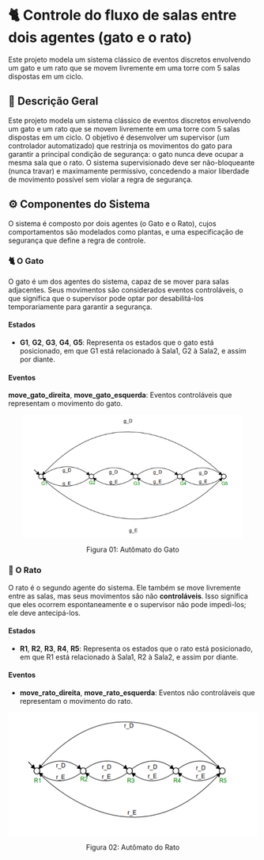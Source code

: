 # 🐈 Controle do fluxo de salas entre dois agentes (gato e o rato)
Este projeto modela um sistema clássico de eventos discretos envolvendo um gato e um rato que se movem livremente em uma torre com 5 salas dispostas em um ciclo. 

## 🔎 Descrição Geral
Este projeto modela um sistema clássico de eventos discretos envolvendo um gato e um rato que se movem livremente em uma torre com 5 salas dispostas em um ciclo. O objetivo é desenvolver um supervisor (um controlador automatizado) que restrinja os movimentos do gato para garantir a principal condição de segurança: o gato nunca deve ocupar a mesma sala que o rato. O sistema supervisionado deve ser não-bloqueante (nunca travar) e maximamente permissivo, concedendo a maior liberdade de movimento possível sem violar a regra de segurança.

## ⚙️ Componentes do Sistema
O sistema é composto por dois agentes (o Gato e o Rato), cujos comportamentos são modelados como plantas, e uma especificação de segurança que define a regra de controle.

### 🐈 O Gato
O gato é um dos agentes do sistema, capaz de se mover para salas adjacentes. Seus movimentos são considerados eventos controláveis, o que significa que o supervisor pode optar por desabilitá-los temporariamente para garantir a segurança.

#### Estados
- **G1**, **G2**, **G3**, **G4**, **G5**: Representa os estados que o gato está posicionado, em que G1 está relacionado à Sala1, G2 à Sala2, e assim por diante.

#### Eventos
**move_gato_direita**, **move_gato_esquerda**: Eventos controláveis que representam o movimento do gato.

<p align="center">
<img src= "img/GATO.png" height="250" align="center">
</p>
<p align="center"> Figura 01: Autômato do Gato</p>

### 🐁 O Rato
O rato é o segundo agente do sistema. Ele também se move livremente entre as salas, mas seus movimentos são não **controláveis**. Isso significa que eles ocorrem espontaneamente e o supervisor não pode impedi-los; ele deve antecipá-los.

#### Estados
- **R1**, **R2**, **R3**, **R4**, **R5**: Representa os estados que o rato está posicionado, em que R1 está relacionado à Sala1, R2 à Sala2, e assim por diante.

#### Eventos
- **move_rato_direita**, **move_rato_esquerda**: Eventos não controláveis que representam o movimento do rato.

<p align="center">
<img src= "img/RATO.png" height="250" align="center">
</p>
<p align="center"> Figura 02: Autômato do Rato</p>
